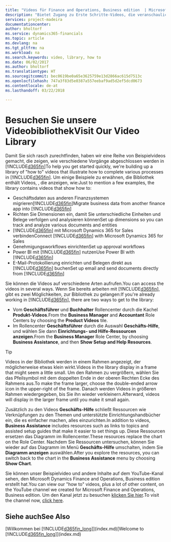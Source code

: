 ```yaml
---
title: "Videos für Finance and Operations, Business edition  | Microsoft Docs verwenden"
description: "Bietet Zugang zu Erste Schritte-Videos, die veranschaulichen, wie häufige Aufgaben ausgeführt werden."
services: project-madeira
documentationcenter: 
author: bholtorf
ms.service: dynamics365-financials
ms.topic: article
ms.devlang: na
ms.tgt_pltfrm: na
ms.workload: na
ms.search.keywords: video, library, how to
ms.date: 06/02/2017
ms.author: bholtorf
ms.translationtype: HT
ms.sourcegitcommit: bec0619be0a65e3625759e13d2866ac615d7513c
ms.openlocfilehash: 747a3f83d5e0387a557eebaf9ad5d2ef5dcd0673
ms.contentlocale: de-at
ms.lasthandoff: 03/22/2018

---
```

# <a name="visit-our-video-library"></a><span data-ttu-id="6699e-103">Besuchen Sie unsere Videobibliothek</span><span class="sxs-lookup"><span data-stu-id="6699e-103">Visit Our Video Library</span></span>
<span data-ttu-id="6699e-104">Damit Sie sich rasch zurechtfinden, haben wir eine Reihe von Beispielvideos gemacht, die zeigen, wie verschiedene Vorgänge abgeschlossen werden in [!INCLUDE[d365fin](includes/d365fin_md.md)]</span><span class="sxs-lookup"><span data-stu-id="6699e-104">To help you get started quickly, we're building up a library of "how to" videos that illustrate how to complete various processes in [!INCLUDE[d365fin](includes/d365fin_md.md)].</span></span> <span data-ttu-id="6699e-105">Um einige Beispiele zu erwähnen, die Bibliothek enthält Videos, , die anzeigen, wie:</span><span class="sxs-lookup"><span data-stu-id="6699e-105">Just to mention a few examples, the library contains videos that show how to:</span></span>  

* <span data-ttu-id="6699e-106">Geschäftsdaten aus anderen Finanzsystemen migrieren[!INCLUDE[d365fin](includes/d365fin_md.md)]</span><span class="sxs-lookup"><span data-stu-id="6699e-106">Migrate business data from another finance app into [!INCLUDE[d365fin](includes/d365fin_md.md)]</span></span>  
* <span data-ttu-id="6699e-107">Richten Sie Dimensionen ein, damit Sie unterschiedliche Einheiten und Belege verfolgen und analysieren können</span><span class="sxs-lookup"><span data-stu-id="6699e-107">Set up dimensions so you can track and analyze various documents and entities</span></span>
* <span data-ttu-id="6699e-108">[!INCLUDE[d365fin](includes/d365fin_md.md)] mit Microsoft Dynamics 365 for Sales verbinden</span><span class="sxs-lookup"><span data-stu-id="6699e-108">Connect [!INCLUDE[d365fin](includes/d365fin_md.md)] with Microsoft Dynamics 365 for Sales</span></span>
* <span data-ttu-id="6699e-109">Genehmigungsworkflows einrichten</span><span class="sxs-lookup"><span data-stu-id="6699e-109">Set up approval workflows</span></span>  
* <span data-ttu-id="6699e-110">Power BI mit  [!INCLUDE[d365fin](includes/d365fin_md.md)] nutzen</span><span class="sxs-lookup"><span data-stu-id="6699e-110">Use Power BI with [!INCLUDE[d365fin](includes/d365fin_md.md)]</span></span>  
* <span data-ttu-id="6699e-111">E-Mail-Protokollierung einrichten und Belegen direkt aus [!INCLUDE[d365fin](includes/d365fin_md.md)] buchen</span><span class="sxs-lookup"><span data-stu-id="6699e-111">Set up email and send documents directly from [!INCLUDE[d365fin](includes/d365fin_md.md)]</span></span>  

<span data-ttu-id="6699e-112">Sie können die Videos auf verschiedene Arten aufrufen.</span><span class="sxs-lookup"><span data-stu-id="6699e-112">You can access the videos in several ways.</span></span> <span data-ttu-id="6699e-113">Wenn Sie bereits arbeiten mit [!INCLUDE[d365fin](includes/d365fin_md.md)], gibt es zwei Möglichkeiten, zur Bibliothek zu gelangen:</span><span class="sxs-lookup"><span data-stu-id="6699e-113">If you're already working in [!INCLUDE[d365fin](includes/d365fin_md.md)], there are two ways to get to the library:</span></span>

* <span data-ttu-id="6699e-114">Vom **Geschäftsführer** und **Buchhalter** Rollencenter durch die Kachel **Produkt-Videos**.</span><span class="sxs-lookup"><span data-stu-id="6699e-114">From the **Business Manager** and **Accountant** Role Centers by choosing the **Product Videos** tile.</span></span>  
* <span data-ttu-id="6699e-115">Im Rollencenter **Geschäftsführer** durch die Auswahl **Geschäfts-Hilfe**, und wählen Sie dann **Einrichtungs- und Hilfe-Ressourcen anzeigen**.</span><span class="sxs-lookup"><span data-stu-id="6699e-115">From the **Business Manager** Role Center, by choosing **Business Assistance**, and then **Show Setup and Help Resources**.</span></span>  

> [!Tip]  
> <span data-ttu-id="6699e-116">Videos in der Bibliothek werden in einem Rahmen angezeigt, der möglicherweise etwas klein wirkt.</span><span class="sxs-lookup"><span data-stu-id="6699e-116">Videos in the library display in a frame that might seem a little small.</span></span> <span data-ttu-id="6699e-117">Um den Rahmen zu vergrößern, wählen Sie das Pfeilsymbol mit dem doppelten Ende in der oberen Rechten Ecke des Rahmens aus.</span><span class="sxs-lookup"><span data-stu-id="6699e-117">To make the frame larger, choose the double-ended arrow icon in the upper-right of the frame.</span></span> <span data-ttu-id="6699e-118">Danach werden Videos in größeren Rahmen wiedergegeben, bis Sie ihn wieder verkleinern.</span><span class="sxs-lookup"><span data-stu-id="6699e-118">Afterward, videos will display in the larger frame until you make it small again.</span></span>  

<span data-ttu-id="6699e-119">Zusätzlich zu den Videos **Geschäfts-Hilfe** schließt Ressourcen wie Verknüpfungen zu den Themen und unterstützte Einrichtungshandbücher ein, die es einfacher machen, alles einzurichten.</span><span class="sxs-lookup"><span data-stu-id="6699e-119">In addition to videos, **Business Assistance** includes resources such as links to topics and assisted setup guides that make it easier to set things up.</span></span> <span data-ttu-id="6699e-120">Diese Ressourcen ersetzen das Diagramm im Rollencenter.</span><span class="sxs-lookup"><span data-stu-id="6699e-120">These resources replace the chart on the Role Center.</span></span> <span data-ttu-id="6699e-121">Nachdem Sie Ressourcen untersuchen, können Sie wieder auf das Diagramm im Menü **Geschäfts-Hilfe** umschalten, indem Sie **Diagramm anzeigen** auswählen.</span><span class="sxs-lookup"><span data-stu-id="6699e-121">After you explore the resources, you can switch back to the chart in the **Business Assistance** menu by choosing **Show Chart**.</span></span>  
  
<span data-ttu-id="6699e-122">Sie können unser Beispielvideo und andere Inhalte auf dem YouTube-Kanal sehen, den Microsoft Dynamics  Finance and Operations, Business edition erstellt hat.</span><span class="sxs-lookup"><span data-stu-id="6699e-122">You can view our "how to" videos, plus a lot of other content, on the YouTube channel we created for Microsoft Finance and Operations, Business edition.</span></span> <span data-ttu-id="6699e-123">Um den Kanal jetzt zu besuchen [klicken Sie hier](https://go.microsoft.com/fwlink/?linkid=851533).</span><span class="sxs-lookup"><span data-stu-id="6699e-123">To visit the channel now, [click here](https://go.microsoft.com/fwlink/?linkid=851533).</span></span>

## <a name="see-also"></a><span data-ttu-id="6699e-124">Siehe auch</span><span class="sxs-lookup"><span data-stu-id="6699e-124">See Also</span></span>
<span data-ttu-id="6699e-125">[Willkommen bei [!INCLUDE[d365fin_long](includes/d365fin_long_md.md)]](index.md)</span><span class="sxs-lookup"><span data-stu-id="6699e-125">[Welcome to [!INCLUDE[d365fin_long](includes/d365fin_long_md.md)]](index.md)</span></span>

